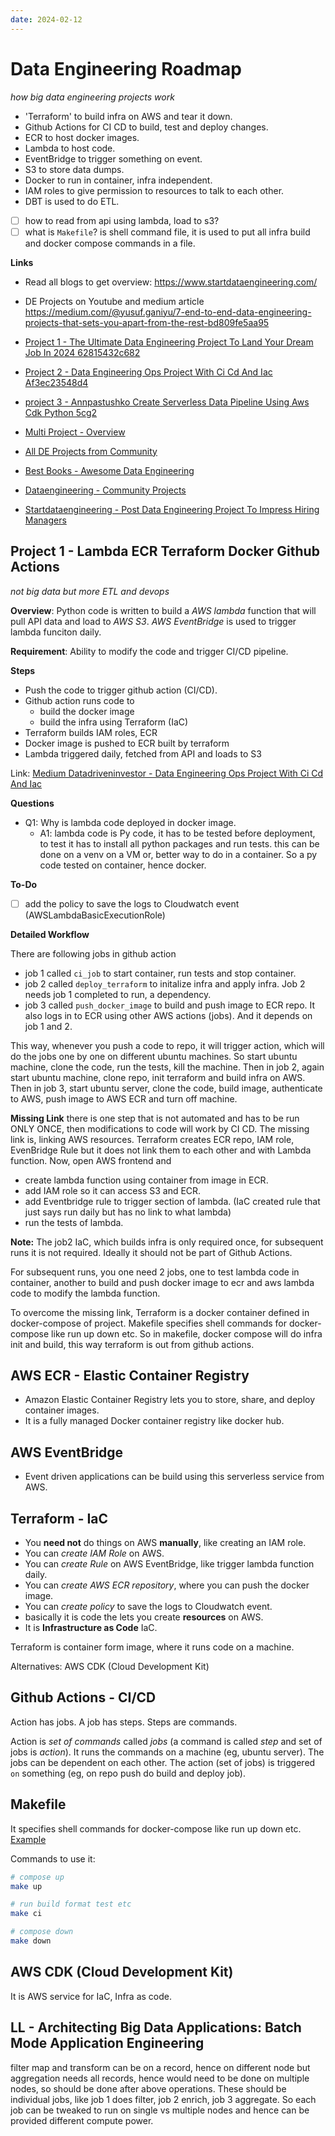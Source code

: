 ```yaml
---
date: 2024-02-12
---
```


# Data Engineering Roadmap

_how big data engineering projects work_

- 'Terraform' to build infra on AWS and tear it down.
- Github Actions for CI CD to build, test and deploy changes.
- ECR to host docker images.
- Lambda to host code.
- EventBridge to trigger something on event.
- S3 to store data dumps.
- Docker to run in container, infra independent.
- IAM roles to give permission to resources to talk to each other.
- DBT is used to do ETL.
- [ ] how to read from api using lambda, load to s3?
- [ ] what is `Makefile`? is shell command file, it is used to put all infra build and docker compose commands in a file.

**Links**

- Read all blogs to get overview: <https://www.startdataengineering.com/>
- DE Projects on Youtube and medium article <https://medium.com/@yusuf.ganiyu/7-end-to-end-data-engineering-projects-that-sets-you-apart-from-the-rest-bd809fe5aa95>


- [Project 1 - The Ultimate Data Engineering Project To Land Your Dream Job In 2024 62815432c682](https://medium.datadriveninvestor.com/the-ultimate-data-engineering-project-to-land-your-dream-job-in-2024-62815432c682)
- [Project 2 - Data Engineering Ops Project With Ci Cd And Iac Af3ec23548d4](https://medium.datadriveninvestor.com/data-engineering-ops-project-with-ci-cd-and-iac-af3ec23548d4)
- [project 3 - Annpastushko Create Serverless Data Pipeline Using Aws Cdk Python 5cg2](https://dev.to/annpastushko/create-serverless-data-pipeline-using-aws-cdk-python-5cg2)
- [Multi Project - Overview](https://medium.datadriveninvestor.com/freelance-data-engineering-roadmap-project-ideas-eb6f96fa57fa)
- [All DE Projects from Community](https://dataengineering.wiki/Community/Projects)
- [Best Books - Awesome Data Engineering](https://awesomedataengineering.com/data_engineering_best_books)


- [Dataengineering - Community Projects](https://dataengineering.wiki/Community/Projects)
- [Startdataengineering - Post Data Engineering Project To Impress Hiring Managers](https://www.startdataengineering.com/post/data-engineering-project-to-impress-hiring-managers/)


## Project 1 - Lambda ECR Terraform Docker Github Actions

_not big data but more ETL and devops_

**Overview**: Python code is written to build a _AWS lambda_ function that will pull API data and load to _AWS S3_. _AWS EventBridge_ is used to trigger lambda funciton daily.

**Requirement**: Ability to modify the code and trigger CI/CD pipeline.

**Steps**

- Push the code to trigger github action (CI/CD).
- Github action runs code to
  - build the docker image
  - build the infra using Terraform (IaC)
- Terraform builds IAM roles, ECR
- Docker image is pushed to ECR built by terraform
- Lambda triggered daily, fetched from API and loads to S3

Link: [Medium Datadriveninvestor - Data Engineering Ops Project With Ci Cd And Iac](https://medium.datadriveninvestor.com/data-engineering-ops-project-with-ci-cd-and-iac-af3ec23548d4)

**Questions**

- Q1: Why is lambda code deployed in docker image.
  - A1: lambda code is Py code, it has to be tested before deployment, to test it has to install all python packages and run tests. this can be done on a venv on a VM or, better way to do in a container. So a py code tested on container, hence docker.

**To-Do**

- [ ] add the policy to save the logs to Cloudwatch event (AWSLambdaBasicExecutionRole)

**Detailed Workflow**

There are following jobs in github action

- job 1 called `ci_job` to start container, run tests and stop container.
- job 2 called `deploy_terraform` to initalize infra and apply infra. Job 2 needs job 1 completed to run, a dependency.
- job 3 called `push_docker_image` to build and push image to ECR repo. It also logs in to ECR using other AWS actions (jobs). And it depends on job 1 and 2.


This way, whenever you push a code to repo, it will trigger action, which will do the jobs one by one on different ubuntu machines. So start ubuntu machine, clone the code, run the tests, kill the machine. Then in job 2, again start ubuntu machine, clone repo, init terraform and build infra on AWS. Then in job 3, start ubuntu server, clone the code, build image, authenticate to AWS, push image to AWS ECR and turn off machine.

**Missing Link** there is one step that is not automated and has to be run ONLY ONCE, then modifications to code will work by CI CD. The missing link is, linking AWS resources. Terraform creates ECR repo, IAM role, EvenBridge Rule but it does not link them to each other and with Lambda function. Now, open AWS frontend and

- create lambda function using container from image in ECR.
- add IAM role so it can access S3 and ECR.
- add Eventbridge rule to trigger section of lambda. (IaC created rule that just says run daily but has no link to what lambda)
- run the tests of lambda.

**Note:** The job2 IaC, which builds infra is only required once, for subsequent runs it is not required. Ideally it should not be part of Github Actions.

For subsequent runs, you one need 2 jobs, one to test lambda code in container, another to build and push docker image to ecr and aws lambda code to modify the lambda function.

To overcome the missing link, Terraform is a docker container defined in docker-compose of project. Makefile specifies shell commands for docker-compose like run up down etc. So in makefile, docker compose will do infra init and build, this way terraform is out from github actions.

## AWS ECR - Elastic Container Registry

- Amazon Elastic Container Registry lets you to store, share, and deploy container images.
- It is a fully managed Docker container registry like docker hub.

## AWS EventBridge

- Event driven applications can be build using this serverless service from AWS.

## Terraform - IaC

- You **need not** do things on AWS **manually**, like creating an IAM role.
- You can _create IAM Role_ on AWS.
- You can _create Rule_ on AWS EventBridge, like trigger lambda function daily.
- You can _create AWS ECR repository_, where you can push the docker image.
- You can _create policy_ to save the logs to Cloudwatch event.
- basically it is code the lets you create **resources** on AWS.
- It is **Infrastructure as Code** IaC.

Terraform is container form image, where it runs code on a machine.

Alternatives: AWS CDK (Cloud Development Kit)

## Github Actions - CI/CD

Action has jobs. A job has steps. Steps are commands.

Action is _set of commands_ called _jobs_ (a command is called _step_ and set of jobs is _action_). It runs the commands on a machine (eg, ubuntu server). The jobs can be dependent on each other. The action (set of jobs) is triggered `on` something (eg, on repo push do build and deploy job).

## Makefile

It specifies shell commands for docker-compose like run up down etc. [Example](https://github.com/Dorianteffo/ci_cd_lambda/blob/master/Makefile)

Commands to use it:

```sh
# compose up
make up

# run build format test etc
make ci

# compose down
make down
```

## AWS CDK (Cloud Development Kit)

It is AWS service for IaC, Infra as code.

## LL - Architecting Big Data Applications: Batch Mode Application Engineering

filter map and transform can be on a record, hence on different node
but aggregation needs all records, hence would need to be done on multiple nodes, so should be done after above operations.
These should be individual jobs, like job 1 does filter, job 2 enrich, job 3 aggregate. So each job can be tweaked to run on single vs multiple nodes and hence can be provided different compute power.
